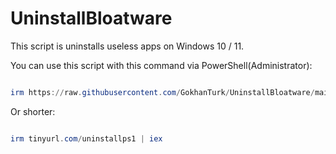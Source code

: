 # UninstallBloatware
This script is uninstalls useless apps on Windows 10 / 11.

You can use this script with this command via PowerShell(Administrator):
```Powershell

irm https://raw.githubusercontent.com/GokhanTurk/UninstallBloatware/main/uninstall.ps1 | iex

```
Or shorter:
```Powershell

irm tinyurl.com/uninstallps1 | iex

```
